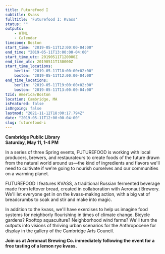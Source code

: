 ```yaml
---
title: Futurefood I
subtitle: Kvass
fulltitle: 'Futurefood I: Kvass'
status: ""
outputs:
    - HTML
    - Calendar
timezone: Boston
start_time: "2019-05-11T12:00:00-04:00"
end_time: "2019-05-11T13:00:00-04:00"
start_time_utc: 20190511T120000Z
end_time_utc: 20190511T130000Z
start_time_locations:
    berlin: "2019-05-11T18:00:00+02:00"
    boston: "2019-05-11T12:00:00-04:00"
end_time_locations:
    berlin: "2019-05-11T19:00:00+02:00"
    boston: "2019-05-11T13:00:00-04:00"
tzid: America/Boston
location: Cambridge, MA
isFeatured: false
isOngoing: false
lastmod: "2021-11-12T18:00:17.794Z"
date: "2019-05-11T12:00:00-04:00"
slug: futurefood-i
---
```

**Cambridge Public Library<br />
Saturday, May 11, 1-4 PM**

In a series of three Spring events, FUTUREFOOD is working with local producers, brewers, and restaurateurs to create foods of the future drawn from the natural world around us—the kind of ingredients and flavors we'll need to cultivate if we're going to nourish ourselves and our communities on a warming planet.

FUTUREFOOD I features KVASS, a traditional Russian fermented beverage made from leftover bread, created in collaboration with Aeronaut Brewery. We'll let everyone get in on the  kvass-making action, with a big vat of breadcrumbs to soak and stir and make into magic. 

In addition to the kvass, we'll have exercises to help us imagine food systems for neighborly flourishing in times of climate change. Bicycle gardens? Rooftop aquaculture? Neighborhood wind farms? We'll turn the outputs into visions of thriving urban scenarios for the Anthropocene for display in the gallery of the Cambridge Arts Council.

**Join us at Aeronaut Brewing Co. immediately following the event for a free tasting of a lemon rye kvass.**